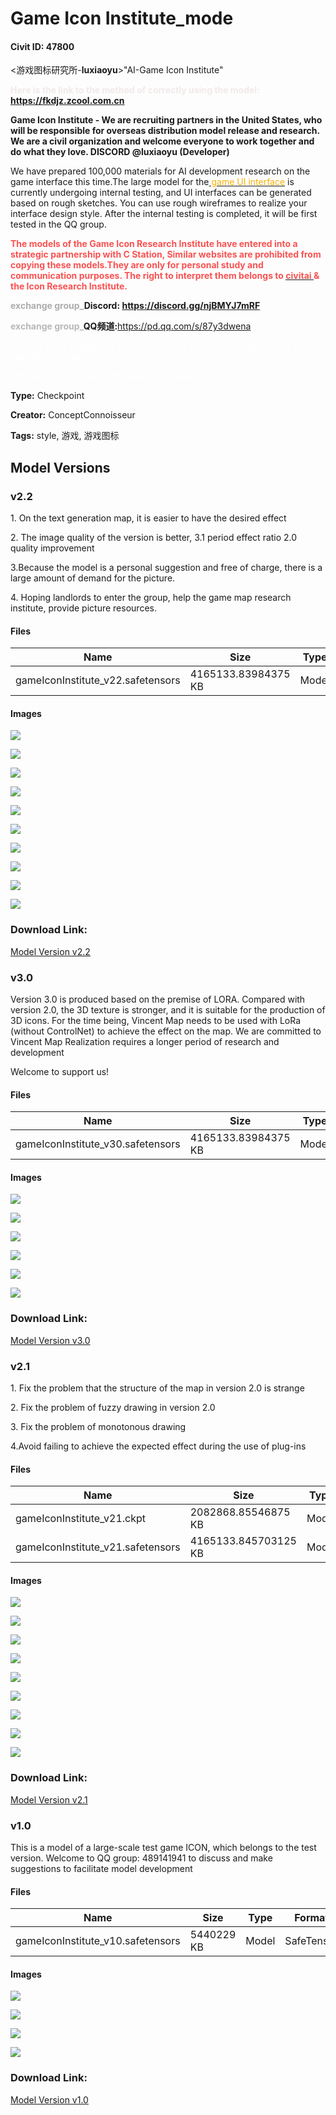 # Game Icon Institute_mode

#### Civit ID: 47800

<p>&lt;游戏图标研究所-<strong>luxiaoyu</strong>&gt;"AI-Game Icon Institute"</p><p><strong><span style="color:rgb(242, 233, 233)">Here is the link to the method of correctly using the model:</span><span style="color:rgb(60, 60, 60)"> </span></strong><a target="_blank" rel="ugc" href="https://fkdjz.zcool.com.cn"><strong>https://fkdjz.zcool.com.cn</strong></a></p><p><strong>Game Icon Institute - We are recruiting partners in the United States, who will be responsible for overseas distribution model release and research. We are a civil organization and welcome everyone to work together and do what they love. DISCORD @luxiaoyu (Developer)</strong></p><p>We have prepared 100,000 materials for AI development research on the game interface this time.The large model for the<u><span style="color:rgb(250, 176, 5)"> game UI interface</span></u> is currently undergoing internal testing, and UI interfaces can be generated based on rough sketches. You can use rough wireframes to realize your interface design style. After the internal testing is completed, it will be first tested in the QQ group.</p><p><strong><span style="color:rgb(250, 82, 82)">The models of the Game Icon Research Institute have entered into a strategic partnership with C Station, Similar websites are prohibited from copying these models.They are only for personal study and communication purposes. The right to interpret them belongs to </span></strong><a target="_blank" rel="ugc" href="https://civitai.com/"><strong><u><span style="color:rgb(250, 82, 82)">civitai</span></u></strong></a><strong><u><span style="color:rgb(250, 82, 82)"> </span></u><span style="color:rgb(250, 82, 82)">&amp; the Icon Research Institute.</span></strong></p><p><strong><span style="color:rgb(173, 173, 173)">exchange group_</span>Discord: </strong><a target="_blank" rel="ugc" href="https://discord.gg/njBMYJ7mRF"><strong>https://discord.gg/njBMYJ7mRF</strong></a></p><p><strong><span style="color:rgb(184, 184, 184)">exchange group_</span>QQ频道:</strong><a target="_blank" rel="ugc" href="https://pd.qq.com/s/87y3dwena">https://pd.qq.com/s/87y3dwena</a></p><p><span style="color:rgb(255, 255, 255)">Version 2.0 is suitable for creating icons in a 2D style, while Version 3.0 is suitable for creating icons in a 3D style.</span></p><p><span style="color:rgb(255, 255, 255)">The version is not about the newer the better</span></p><p></p>

**Type:** Checkpoint

**Creator:** ConceptConnoisseur

**Tags:** style, 游戏, 游戏图标

## Model Versions

### v2.2

<p>1. On the text generation map, it is easier to have the desired effect</p><p>2. The image quality of the version is better, 3.1 period effect ratio 2.0 quality improvement</p><p>3.Because the model is a personal suggestion and free of charge, there is a large amount of demand for the picture.</p><p>4. Hoping landlords to enter the group, help the game map research institute, provide picture resources.</p>

#### Files

| Name | Size | Type | Format | Download Url | AutoV1 | AutoV2 | SHA256 | CRC32 | BLAKE3 |
| --- | --- | --- | --- | --- | --- | --- | --- | --- | --- |
| gameIconInstitute_v22.safetensors | 4165133.83984375 KB | Model | SafeTensor | https://civitai.com/api/download/models/78550 | 876E83C8 | 5AB585F17D | 5AB585F17DCE8CC474F6B0C333939ABE27AD89F01331CBCD2971CF80FE98BEF3 | 1F197AF0 | 09EAD30EF1A2BEE2E8C0EA936A42090E1D4A1A86F515E91B678A2529B3315531 |

#### Images

<p><img src="https://image.civitai.com/xG1nkqKTMzGDvpLrqFT7WA/0b41d25e-0e91-41db-a961-e762a3110562/width=450/980599.jpeg" /></p>

<p><img src="https://image.civitai.com/xG1nkqKTMzGDvpLrqFT7WA/50e2ed40-fd48-4145-b661-e8e557b2e8f5/width=450/946048.jpeg" /></p>

<p><img src="https://image.civitai.com/xG1nkqKTMzGDvpLrqFT7WA/59e88a58-de4e-4859-8af9-e0e36587316f/width=450/980590.jpeg" /></p>

<p><img src="https://image.civitai.com/xG1nkqKTMzGDvpLrqFT7WA/cf50e86e-bff6-4760-b2c4-05b33045e11f/width=450/920167.jpeg" /></p>

<p><img src="https://image.civitai.com/xG1nkqKTMzGDvpLrqFT7WA/aa934913-9660-4162-bf3c-0c53c1e7192b/width=450/920166.jpeg" /></p>

<p><img src="https://image.civitai.com/xG1nkqKTMzGDvpLrqFT7WA/8de9b29d-2d59-4f69-b52e-dc8c6e5b6dd6/width=450/880898.jpeg" /></p>

<p><img src="https://image.civitai.com/xG1nkqKTMzGDvpLrqFT7WA/b1da4b4b-aa98-4ca6-849a-4f29e0c11a8a/width=450/880899.jpeg" /></p>

<p><img src="https://image.civitai.com/xG1nkqKTMzGDvpLrqFT7WA/a7df75c5-be7f-4eb0-8d02-6730304d8950/width=450/880901.jpeg" /></p>

<p><img src="https://image.civitai.com/xG1nkqKTMzGDvpLrqFT7WA/d49a8380-3b01-48f2-a3c7-9f1f13ba5a4f/width=450/880903.jpeg" /></p>

<p><img src="https://image.civitai.com/xG1nkqKTMzGDvpLrqFT7WA/b1f7b1c9-e02c-4d60-9279-c4f79067d5c4/width=450/880912.jpeg" /></p>

### Download Link:

[Model Version v2.2](https://civitai.com/api/download/models/78550)

### v3.0

<p>Version 3.0 is produced based on the premise of LORA. Compared with version 2.0, the 3D texture is stronger, and it is suitable for the production of 3D icons. For the time being, Vincent Map needs to be used with LoRa (without ControlNet) to achieve the effect on the map. We are committed to Vincent Map Realization requires a longer period of research and development</p><p>Welcome to support us!</p>

#### Files

| Name | Size | Type | Format | Download Url | AutoV1 | AutoV2 | SHA256 | CRC32 | BLAKE3 |
| --- | --- | --- | --- | --- | --- | --- | --- | --- | --- |
| gameIconInstitute_v30.safetensors | 4165133.83984375 KB | Model | SafeTensor | https://civitai.com/api/download/models/76533 | 876E83C8 | C112297163 | C1122971632E05DD54228B32AC2497E482C569C040331FDC861F898C1BAE2CD9 | 97D683F1 | A86467CB21F8D2F43DF161E7B1E5E679F895DCF0EDA0B238BDB70E3B7655F505 |

#### Images

<p><img src="https://image.civitai.com/xG1nkqKTMzGDvpLrqFT7WA/419f1ced-5b53-4ce5-833c-222e2c3642d9/width=450/920336.jpeg" /></p>

<p><img src="https://image.civitai.com/xG1nkqKTMzGDvpLrqFT7WA/982a81ea-82fc-4262-953c-425f21623d22/width=450/920337.jpeg" /></p>

<p><img src="https://image.civitai.com/xG1nkqKTMzGDvpLrqFT7WA/b861a9cc-9895-4001-9ed3-a1ca16ec5370/width=450/857762.jpeg" /></p>

<p><img src="https://image.civitai.com/xG1nkqKTMzGDvpLrqFT7WA/317da371-03d9-4bd3-bbca-89a5f530c530/width=450/857766.jpeg" /></p>

<p><img src="https://image.civitai.com/xG1nkqKTMzGDvpLrqFT7WA/413baa3c-2716-4f64-be4b-48ed858437f2/width=450/857770.jpeg" /></p>

<p><img src="https://image.civitai.com/xG1nkqKTMzGDvpLrqFT7WA/999a91ab-8da7-4693-8940-2d837c930a95/width=450/857772.jpeg" /></p>

### Download Link:

[Model Version v3.0](https://civitai.com/api/download/models/76533)

### v2.1

<p>1. Fix the problem that the structure of the map in version 2.0 is strange</p><p>2. Fix the problem of fuzzy drawing in version 2.0</p><p>3. Fix the problem of monotonous drawing</p><p>4.Avoid failing to achieve the expected effect during the use of plug-ins</p>

#### Files

| Name | Size | Type | Format | Download Url | AutoV1 | AutoV2 | SHA256 | CRC32 | BLAKE3 |
| --- | --- | --- | --- | --- | --- | --- | --- | --- | --- |
| gameIconInstitute_v21.ckpt | 2082868.85546875 KB | Model | PickleTensor | https://civitai.com/api/download/models/62137?type=Model&format=PickleTensor&size=pruned&fp=fp32 | 18B7217D | 2B53EEC731 | 2B53EEC731FCC4CEABE72D5E6F454DA9CE2FA5AF673EB3B9B4022C12E31BE08D | 23DE144E | 0CCC01DAE3897593711DAE505502C2C99ABB1D46C5C577AA657D901A723631D5 |
| gameIconInstitute_v21.safetensors | 4165133.845703125 KB | Model | SafeTensor | https://civitai.com/api/download/models/62137 | EFDD9FCF | 899B83EA69 | 899B83EA69D972338EAAF82689DF2A2DCE83395D965B113164E6A56A7F70FA4A | F1D43BAA | BB358F718F4C37CD7FC575635F4405998A5EE534160D30CB0B5930B66B377380 |

#### Images

<p><img src="https://image.civitai.com/xG1nkqKTMzGDvpLrqFT7WA/8f58f9f5-41aa-4995-b125-3fb44584dc0d/width=450/754490.jpeg" /></p>

<p><img src="https://image.civitai.com/xG1nkqKTMzGDvpLrqFT7WA/071b8a97-3f29-467d-aaf9-1e3974e0366d/width=450/754489.jpeg" /></p>

<p><img src="https://image.civitai.com/xG1nkqKTMzGDvpLrqFT7WA/b03f56e9-5de4-4383-9809-dda918de0324/width=450/683756.jpeg" /></p>

<p><img src="https://image.civitai.com/xG1nkqKTMzGDvpLrqFT7WA/ec8b5aa7-b450-410b-8d5d-b05dc590adae/width=450/683736.jpeg" /></p>

<p><img src="https://image.civitai.com/xG1nkqKTMzGDvpLrqFT7WA/c51f5cce-86a5-45ee-8ead-096772538991/width=450/683753.jpeg" /></p>

<p><img src="https://image.civitai.com/xG1nkqKTMzGDvpLrqFT7WA/1fd9fb32-6d9d-406a-a8bf-22547212b379/width=450/683789.jpeg" /></p>

<p><img src="https://image.civitai.com/xG1nkqKTMzGDvpLrqFT7WA/45dfa015-d733-45a2-ab06-9c80c3e102a6/width=450/683750.jpeg" /></p>

<p><img src="https://image.civitai.com/xG1nkqKTMzGDvpLrqFT7WA/6c4819fe-6172-4fb8-b767-ccb92d51b63b/width=450/683779.jpeg" /></p>

<p><img src="https://image.civitai.com/xG1nkqKTMzGDvpLrqFT7WA/b7b4d88a-e330-4fe3-9107-39cf900a7496/width=450/683744.jpeg" /></p>

### Download Link:

[Model Version v2.1](https://civitai.com/api/download/models/62137)

### v1.0

<p>This is a model of a large-scale test game ICON, which belongs to the test version. Welcome to QQ group: 489141941 to discuss and make suggestions to facilitate model development</p>

#### Files

| Name | Size | Type | Format | Download Url | AutoV1 | AutoV2 | SHA256 | CRC32 | BLAKE3 |
| --- | --- | --- | --- | --- | --- | --- | --- | --- | --- |
| gameIconInstitute_v10.safetensors | 5440229 KB | Model | SafeTensor | https://civitai.com/api/download/models/52395 | 4AF11463 | A6F84E84A1 | A6F84E84A1930E56D1C34ADF9E64B1EDD1C29694C199E88920BD4E7D41BD8654 | 91007BBC | 3F1801FC4D27416FE6CBCA476E546AF26F853A634DD190052A8A1F394EFEF1B2 |

#### Images

<p><img src="https://image.civitai.com/xG1nkqKTMzGDvpLrqFT7WA/101b624a-0e8f-4e0b-1087-cdd9a6bd1f00/width=450/573523.jpeg" /></p>

<p><img src="https://image.civitai.com/xG1nkqKTMzGDvpLrqFT7WA/2760cfc9-72cc-48a5-e129-185c95598500/width=450/573595.jpeg" /></p>

<p><img src="https://image.civitai.com/xG1nkqKTMzGDvpLrqFT7WA/83c0303d-46c7-41ed-f8e1-2d2b472e5d00/width=450/573684.jpeg" /></p>

<p><img src="https://image.civitai.com/xG1nkqKTMzGDvpLrqFT7WA/492a50e1-d5f2-415f-b588-ecf5e496e500/width=450/573685.jpeg" /></p>

### Download Link:

[Model Version v1.0](https://civitai.com/api/download/models/52395)

